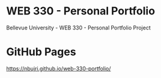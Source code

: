 # WEB 330 - Personal Portfolio

Bellevue University - WEB 330 - Personal Portfolio Project

# GitHub Pages
https://nbujri.github.io/web-330-portfolio/
